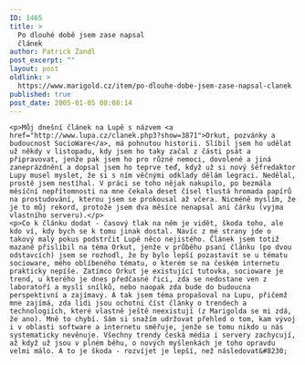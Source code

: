 ```yaml
---
ID: 1465
title: >
  Po dlouhé době jsem zase napsal
  článek
author: Patrick Zandl
post_excerpt: ""
layout: post
oldlink: >
  https://www.marigold.cz/item/po-dlouhe-dobe-jsem-zase-napsal-clanek
published: true
post_date: 2005-01-05 08:08:14
---
```

	<p>Můj dnešní článek na Lupě s názvem <a href="http://www.lupa.cz/clanek.php3?show=3871">Orkut, pozvánky a budoucnost SocioWare</a>, má pohnutou historii. Slíbil jsem ho udělat už někdy v listopadu, kdy jsem ho taky začal z části psát a připravovat, jenže pak jsem ho pro různé nemoci, dovolené a jiná zaneprázdnění a dopsal jsem ho teprve teď, když už si nový šéfredaktor Lupy musel myslet, že si s ním věčnými odklady dělám legraci. Nedělal, prostě jsem nestíhal. V práci se toho nějak nakupilo, po bezmála měsíční nepřítomnosti na mne čekala deset čísel tlustá hromada papírů na prostudování, kterou jsem se prokousal až včera. Nicméně myslím, že je to můj rekord, protože jsem dva měsíce nenapsal ani čárku (vyjma vlastního serveru).</p>
	<p>Co k článku dodat - časový tlak na něm je vidět, škoda toho, ale kdo ví, kdy bych se k tomu jinak dostal. Navíc z mé strany jde o takový malý pokus podstrčit Lupě něco nejistého. Článek jsem totiž mazaně přislíbil na téma Orkut, jenže v průběhu psaní článku (po dvou odstavcích) jsem se rozhodl, že by bylo lepší pozastavit se u tématu socioware, mého oblíbeného tématu, o kterém se na českém internetu  prakticky nepíše. Zatímco Orkut je existující tutovka, socioware je trend, u kterého je dnes předčasné řici, zda se nedostane ven z laboratoří a myslí snílků, nebo naopak zda bude do budoucna perspektivní a zajímavý. A tak jsem téma propašoval na Lupu, přičemž mne zajímá, zda lidi jsou ochotni číst články o trendech a technologiích, které vlastně ještě neexistují (z Marigolda se mi zdá, že ano). Mně to chybí. Sám si snažím udržovat přehled o tom, kam vývoj i v oblasti software a internetu směřuje, jenže se tomu nikdo u nás systematicky nevěnuje. Všechny trendy česká média i servery zachycují, až když už jsou v plném běhu, o nových myšlenkách je toho opravdu velmi málo. A to je škoda - rozvíjet je lepší, než následovat&#8230;
</p>